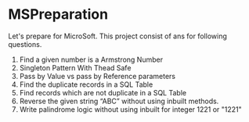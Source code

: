 # MSPreparation
Let's prepare for MicroSoft. This project consist of ans for following questions.

01. Find a given number is a Armstrong Number
02. Singleton Pattern With Thead Safe
03. Pass by Value vs pass by Reference parameters
04. Find the duplicate records in a SQL Table
05. Find records which are not duplicate in a SQL Table
06. Reverse the given string “ABC” without using inbuilt methods.
07. Write palindrome logic without using inbuilt for integer 1221 or "1221"
